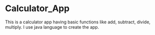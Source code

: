 # Calculator_App
This is a  calculator app having basic functions like add, subtract, divide, multiply. I use java language to create the app.
